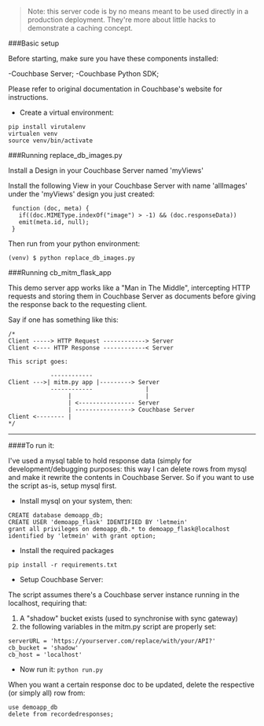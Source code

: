 > Note: this server code is by no means meant to be used directly in a production deployment. They're more about little hacks to demonstrate a caching concept.

###Basic setup

Before starting, make sure you have these components installed:

-Couchbase Server;
-Couchbase Python SDK;

Please refer to original documentation in Couchbase's website for instructions.

- Create a virtual environment: 

```
pip install virutalenv
virtualen venv
source venv/bin/activate
```

###Running replace_db_images.py

Install a Design in your Couchbase Server named 'myViews'

Install the following View in your Couchbase Server with name 'allImages' under the 'myViews' design you just created: 

```
 function (doc, meta) {
   if((doc.MIMEType.indexOf("image") > -1) && (doc.responseData)) 
   emit(meta.id, null);
 }
````

Then run from your python environment:

```
(venv) $ python replace_db_images.py
```


###Running cb_mitm_flask_app

This demo server app works like a "Man in The Middle", intercepting HTTP requests and storing them in Couchbase Server as documents before giving the response back to the requesting client.

Say if one has something like this:

```
/*
Client -----> HTTP Request ------------> Server
Client <---- HTTP Response ------------< Server

This script goes:

            ------------
Client --->| mitm.py app |---------> Server
            ------------               |
                 |                     |
                 | <---------------- Server
                 | ----------------> Couchbase Server
Client <-------- | 
*/

```

---

####To run it:

I've used a mysql table to hold response data 
(simply for development/debugging purposes: this way I can delete rows from mysql and make it rewrite the contents in Couchbase Server. So if you want to use the script as-is, setup mysql first.

- Install mysql on your system, then:

```
CREATE database demoapp_db;
CREATE USER 'demoapp_flask' IDENTIFIED BY 'letmein'
grant all privileges on demoapp_db.* to demoapp_flask@localhost identified by 'letmein' with grant option;
```


- Install the required packages

`pip install -r requirements.txt`

- Setup Couchbase Server:

The script assumes there's a Couchbase server instance running in the localhost, requiring that:
1) A "shadow" bucket exists (used to synchronise with sync gateway) 
2) the following variables in the mitm.py script are properly set:

```
serverURL = 'https://yourserver.com/replace/with/your/API?'
cb_bucket = 'shadow'
cb_host = 'localhost'
``` 

- Now run it: 
`python run.py`

When you want a certain response doc to be updated, delete the respective (or simply all) row from:

```
use demoapp_db
delete from recordedresponses;
```

